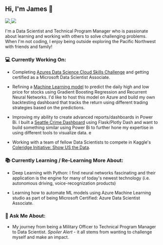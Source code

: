 

## Hi, I'm James 👋

 <!-- LinkedIn Contact -->
  <a href="https://www.linkedin.com/in/jawangusmc/" target="_blank">
    <img src="https://img.shields.io/badge/-JAMES%20WANG-blue?style=for-the-badge&logo=Linkedin&logoColor=white"/>
  </a>
  
<!-- Email -->
  <a href="mailto:jawang.um@gmail.com">
    <img src="https://img.shields.io/badge/EMAIL-jawang.um@gmail.com-20b2aa?style=for-the-badge"/>
  </a>
  
</br>
<p>
I'm a Data Scientist and Technical Program Manager who is passionate about learning and working with others to solve challenging problems. When I'm not coding, I enjoy being outside exploring the Pacific Northwest with friends and family!</p>


### 💻 Currently Working On:

* Completing [Azures Data Science Cloud Skills Challenge](https://docs.microsoft.com/en-us/learn/challenges?id=3F886A40-54D6-42DA-BDD5-BA0B210A04B9?OCID=AID3027817) and getting certified as a Microsoft Data Scientist Associate.

* Refining a [Machine Learning model](https://ml-stock-trading.azurewebsites.net/) to predict the daily high and low price for stocks using Gradient Boosting Regression and Recurrent Neural Networks. I'd like to host this model on Azure and build my own backtesting dashboard that tracks the return using different trading strategies based on the predictions. 

* Improving my ability to create advanced reports/dashboards in Power Bi. I built a [Seattle Crime Dashboard](https://seattle-crime-app.herokuapp.com/) using Flask/Plotly Dash and want to build something similar using Power Bi to further hone my expertise in using different tools to visualize data.
e
* Working with a team of fellow Data Scientists to compete in Kaggle's [Coleridge Initiative: Show US the Data](https://www.kaggle.com/c/coleridgeinitiative-show-us-the-data).

### 📚 Currently Learning / Re-Learning More About:

* Deep Learning with Python: I find neural networks fascinating and their application is the engine for many of today's newest technology (i.e. autonomous driving, voice-recognization products)

* Learning how to automate ML models using Azure Machine Learning studio as part of being Microsoft Certified: Azure Data Scientist Associate.

### 💬 Ask Me About:

* My journey from being a Military Officer to Technical Program Manager to Data Scientist. <i>Spoiler Alert</i> - it all stems from wanting to challenge myself and make an impact.
